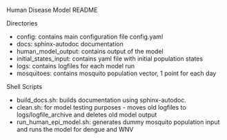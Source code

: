 Human Disease Model README

Directories
- config: contains main configuration file config.yaml
- docs: sphinx-autodoc documentation
- human_model_output: contains output of the model
- initial_states_input: contains yaml file with initial population states
- logs: contains logfiles for each model run
- mosquitoes: contains mosquito population vector, 1 point for each day

Shell Scripts
- build_docs.sh: builds documentation using sphinx-autodoc.
- clean.sh: for model testing purposes - moves old logfiles to logs/logfile_archive and deletes old model output
- run_human_epi_model.sh: generates dummy mosquito population input and runs the model for dengue and WNV
